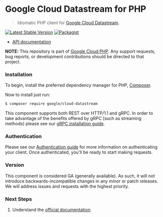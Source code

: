 # Google Cloud Datastream for PHP

> Idiomatic PHP client for [Google Cloud Datastream](https://cloud.google.com/datastream).

[![Latest Stable Version](https://poser.pugx.org/google/cloud-datastream/v/stable)](https://packagist.org/packages/google/cloud-datastream) [![Packagist](https://img.shields.io/packagist/dm/google/cloud-datastream.svg)](https://packagist.org/packages/google/cloud-datastream)

* [API documentation](https://cloud.google.com/php/docs/reference/cloud-datastream/latest)

**NOTE:** This repository is part of [Google Cloud PHP](https://github.com/googleapis/google-cloud-php). Any
support requests, bug reports, or development contributions should be directed to
that project.

### Installation

To begin, install the preferred dependency manager for PHP, [Composer](https://getcomposer.org/).

Now to install just run:

```sh
$ composer require google/cloud-datastream
```

This component supports both REST over HTTP/1.1 and gRPC. In order to take advantage of the benefits offered by gRPC (such as streaming methods)
please see our [gRPC installation guide](https://cloud.google.com/php/grpc).

### Authentication

Please see our [Authentication guide](https://github.com/googleapis/google-cloud-php/blob/main/AUTHENTICATION.md) for more information
on authenticating your client. Once authenticated, you'll be ready to start making requests.

### Version

This component is considered GA (generally available). As such, it will not introduce backwards-incompatible changes in
any minor or patch releases. We will address issues and requests with the highest priority.

### Next Steps

1. Understand the [official documentation](https://cloud.google.com/datastream/docs).
